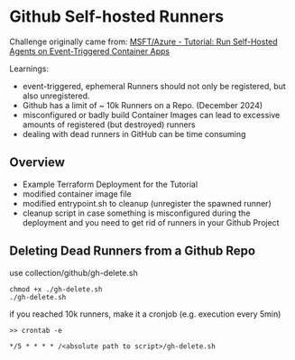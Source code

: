 # Github Self-hosted Runners

Challenge originally came from: [MSFT/Azure - Tutorial: Run Self-Hosted Agents on Event-Triggered Container Apps](https://learn.microsoft.com/en-us/azure/container-apps/tutorial-ci-cd-runners-jobs?tabs=bash&pivots=container-apps-jobs-self-hosted-ci-cd-github-actions)

Learnings:
- event-triggered, ephemeral Runners should not only be registered, but also unregistered.
- Github has a limit of ~ 10k Runners on a Repo. (December 2024)
- misconfigured or badly build Container Images can lead to excessive amounts of registered (but destroyed) runners
- dealing with dead runners in GitHub can be time consuming

## Overview

- Example Terraform Deployment for the Tutorial
- modified container image file
- modified entrypoint.sh to cleanup (unregister the spawned runner)
- cleanup script in case something is misconfigured during the deployment and you need to get rid of runners in your Github Project

## Deleting Dead Runners from a Github Repo

use collection/github/gh-delete.sh

```
chmod +x ./gh-delete.sh
./gh-delete.sh
```

if you reached 10k runners, make it a cronjob (e.g. execution every 5min)

```
>> crontab -e

*/5 * * * * /<absolute path to script>/gh-delete.sh
```
